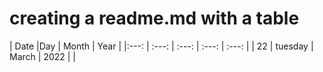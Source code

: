 # creating a readme.md with a table


|  Date    |Day   |  Month  |  Year   |
|:---: |  :---: | :---: | :---: | :---: |
| 22   |  tuesday   |    March   |  2022     |       |